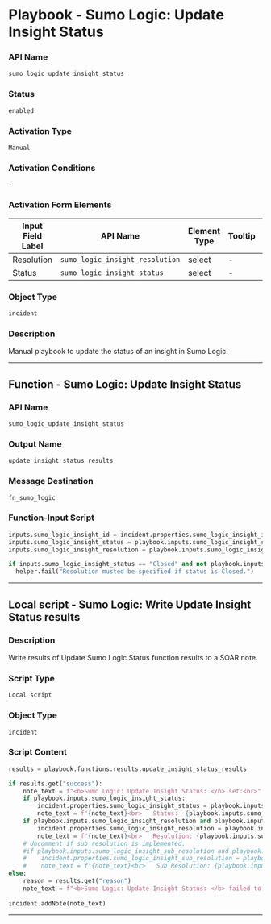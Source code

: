 <!--
    DO NOT MANUALLY EDIT THIS FILE
    THIS FILE IS AUTOMATICALLY GENERATED WITH resilient-sdk codegen
    Generated with resilient-sdk v51.0.2.2.1096
-->

# Playbook - Sumo Logic: Update Insight Status

### API Name
`sumo_logic_update_insight_status`

### Status
`enabled`

### Activation Type
`Manual`

### Activation Conditions
`-`

### Activation Form Elements
| Input Field Label | API Name | Element Type | Tooltip | Requirement |
| ----------------- | -------- | ------------ | ------- | ----------- |
| Resolution | `sumo_logic_insight_resolution` | select | - | Optional |
| Status | `sumo_logic_insight_status` | select | - | Always |

### Object Type
`incident`

### Description
Manual playbook to update the status of an insight in Sumo Logic.


---
## Function - Sumo Logic: Update Insight Status

### API Name
`sumo_logic_update_insight_status`

### Output Name
`update_insight_status_results`

### Message Destination
`fn_sumo_logic`

### Function-Input Script
```python
inputs.sumo_logic_insight_id = incident.properties.sumo_logic_insight_id
inputs.sumo_logic_insight_status = playbook.inputs.sumo_logic_insight_status
inputs.sumo_logic_insight_resolution = playbook.inputs.sumo_logic_insight_resolution

if inputs.sumo_logic_insight_status == "Closed" and not playbook.inputs.sumo_logic_insight_resolution:
  helper.fail("Resolution musted be specified if status is Closed.")
```

---

## Local script - Sumo Logic: Write Update Insight Status results

### Description
Write results of Update Sumo Logic Status function results to a SOAR note. 

### Script Type
`Local script`

### Object Type
`incident`

### Script Content
```python
results = playbook.functions.results.update_insight_status_results

if results.get("success"):
    note_text = f"<b>Sumo Logic: Update Insight Status: </b> set:<br>"
    if playbook.inputs.sumo_logic_insight_status:
        incident.properties.sumo_logic_insight_status = playbook.inputs.sumo_logic_insight_status
        note_text = f"{note_text}<br>   Status:  {playbook.inputs.sumo_logic_insight_status}"
    if playbook.inputs.sumo_logic_insight_resolution and playbook.inputs.sumo_logic_insight_status == 'Closed':
        incident.properties.sumo_logic_insight_resolution = playbook.inputs.sumo_logic_insight_resolution
        note_text = f"{note_text}<br>   Resolution: {playbook.inputs.sumo_logic_insight_resolution}"
    # Uncomment if sub_resolution is implemented.
    #if playbook.inputs.sumo_logic_insight_sub_resolution and playbook.inputs.sumo_logic_insight_status == 'Closed':
    #    incident.properties.sumo_logic_insight_sub_resolution = playbook.inputs.sumo_logic_insight_sub_resolution
    #    note_text = f"{note_text}<br>   Sub Resolution: {playbook.inputs.sumo_logic_insight_sub_resolution"
else:
    reason = results.get("reason")
    note_text = f"<b>Sumo Logic: Update Insight Status: </b> failed to update status to <b>{playbook.inputs.sumo_logic_insight_status}</b>:<br>  {reason}"
  
incident.addNote(note_text)
```

---

